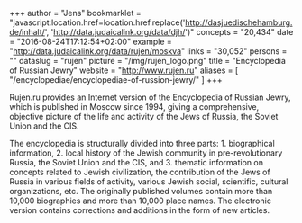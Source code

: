 +++
author = "Jens"
bookmarklet = "javascript:location.href=location.href.replace('http://dasjuedischehamburg.de/inhalt/', 'http://data.judaicalink.org/data/djh/')"
concepts = "20,434"
date = "2016-08-24T17:12:54+02:00"
example = "http://data.judaicalink.org/data/rujen/moskva"
links = "30,052"
persons = ""
dataslug = "rujen"
picture = "/img/rujen_logo.png"
title = "Encyclopedia of Russian Jewry"
website = "http://www.rujen.ru"
aliases = [
    "/encyclopediae/encyclopediae-of-russion-jewry/"
]
+++

Rujen.ru provides an Internet version of the Encyclopedia of Russian Jewry, which is published in Moscow since 1994, giving a comprehensive, objective picture of the life and activity of the Jews of Russia, the Soviet Union and the CIS.
<!--more-->

The encyclopedia is structurally divided into three parts: 1. biographical information, 2. local history of the Jewish community in pre-revolutionary Russia, the Soviet Union and the CIS, and 3. thematic information on concepts related to Jewish civilization, the contribution of the Jews of Russia in various fields of activity, various Jewish social, scientific, cultural organizations, etc. The originally published volumes contain more than 10,000 biographies and more than 10,000 place names. The electronic version contains corrections and additions in the form of new articles.
